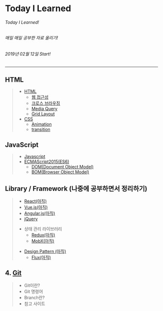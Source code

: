 # Today I Learned

###### Today I Learned!
###### 매일 매일 공부한 자료 올리기!
###### 2019년 02월 12일 Start!

---

## HTML

>- [HTML](/19.02.12~15/19.02.12/learned_01_html.md)
>    - [웹 접근성](/19.02.12~15/19.02.12/learned_03_web_accessibility.md)
>    - [크로스 브라우징](/19.02.12~15/19.02.12/learned_04_cross_browsing.md)
>    - [Media Query](/19.02.12~15/19.02.12/learned_05_media_query.md)
>    - [Grid Layout](https://www.vobour.com/css-%EA%B7%B8%EB%A6%AC%EB%93%9C-%EB%A0%88%EC%9D%B4%EC%95%84%EC%9B%83-%EA%B5%90%EC%B0%A8-%EC%84%B9%EC%85%98-css-grid-layout-%E2%80%94)
> - [CSS](/19.02.12~15/19.02.12/learned_02_css.md)
>      - [Animation](https://poiemaweb.com/css3-animation)
>     - [transition](https://www.codingfactory.net/10953)

## JavaScript

> - [Javascript](/19.02.12~15/19.02.12/learned_06_javascript.md)
> - [ECMAScript2015(ES6)](/19.02.12~15/19.02.13/learned_07_ES6.md)
>   - [DOM(Document Object Model)](/19.02.12~15/19.02.13/learned_02_css.md)
>   - [BOM(Browser Object Model)](/19.02.12~15/19.02.13/learned_02_css.md)
<!-- 나중에 책 오면 다시 정리하기 -->
<!-- > - JavaScript의 동작원리 -->

<!-- > - DOM API (Web API) and Concept -->
<!-- > - ES5 Core Concept -->

## Library / Framework (나중에 공부하면서 정리하기)

>   - [React(아직)](/19.02.12~15/19.02.13/learned_08_React.md)
>   - [Vue.js(아직)](/19.02.12~15/19.02.13/learned_09_Vue_js.md)
>   - [Angular.js(아직)](/19.02.12~15/19.02.13/learned_10_Angular_js.md)
>   - [jQuery](/19.02.12~15/19.02.13/learned_11_jQuery.md)
> + 상태 관리 라이브러리
>   + [Redux(아직)](/19.02.12~15/19.02.13/learned_12_Redux.md)
>   + [MobX(아직)](/19.02.12~15/19.02.13/learned_13_MobX.md)
> * [Design Pattern (아직)](/19.02.12~15/19.02.13/learned_14_Design_pattern.md)
>   * [Flux(아직)](/19.02.12~15/19.02.13/learned_15_Flux.md)

## 4. [Git](/19.02.12~15/19.02.13/learned_16_Git.md)

> - Git이란?
> - Git 명령어
> - Branch란?
> - 참고 사이트

## 